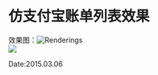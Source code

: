 # 仿支付宝账单列表效果
效果图：![Renderings](https://raw.github.com/nolanlawson/CustomFastScrollViewDemo/master/example.png)  
![](https://github.com/crazycodeboy/GroupListView/raw/上拉加载.png)  

Date:2015.03.06
